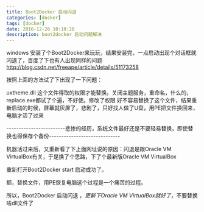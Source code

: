 ```yaml
---
title: Boot2Docker 启动闪退
categories: [docker]
tags: [docker]
date: 2016-12-26 10:10:28
description: boot2docker 启动问题解决
---
```


windows 安装了个Boot2Docker来玩玩，结果安装完，一点启动出现个对话框就闪退了，百度了下也有人出现同样的问题
http://blog.csdn.net/freeape/article/details/51173258

按照上面的方法试了下出现了一下问题：

uxtheme.dll 这个文件得取的权限才能替换。关闭主题服务，重命名，什么的，replace.exe都试了个遍，不好使。修改了权限
好不容易替换了这个文件，结果重新启动的时候，屏幕就灰屏了，悲剧了，只好找人做了U盘，用PE把文件换回来，电脑才活了过来


------------------------悲惨的经历，系统文件最好还是不要轻易替换，即使替换也得保存个备份-----------------------------

机器活过来后，又重新看了下上面网址说的原因：闪退是跟Oracle VM VirtualBox有关，于是换了个思路，下了个最新版Oracle VM VirtualBox

重新打开Boot2Docker start 启动成功了。

额，替换文件，用PE恢复电脑这个过程是一个痛苦的过程。

所以，Boot2Docker 启动闪退 ，*更新下Oracle VM VirtualBox就好了*，不要替换啥dll文件了
